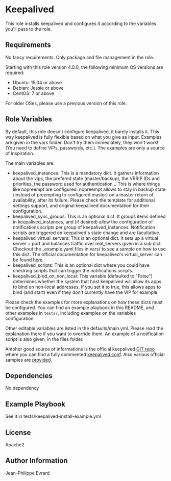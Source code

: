 Keepalived
=========

This role installs keepalived and configures it according to the variables you'll pass to the role.

Requirements
------------

No fancy requirements. Only package and file management in the role.

Starting with this role version 4.0.0, the following minimum OS versions are required:
- Ubuntu: 15.04 or above
- Debian: Jessie or above
- CentOS: 7 or above

For older OSes, please use a previous version of this role.

Role Variables
--------------

By default, this role doesn't configure keepalived, it barely installs it. This way keepalived is fully flexible based on what you give as input.
Examples are given in the vars folder. Don't try them immediately, they won't work! (You need to define VIPs, passwords, etc.). The examples are only a source of inspiration.

The main variables are:

* keepalived_instances: This is a mandatory dict. It gathers information about the vips, the prefered state (master/backup), the VRRIP IDs and priorities, the password used for authentication... This is where things like nopreempt are configured. nopreempt allows to stay in backup state (instead of preempting to configured master) on a master return of availability, after its failure. Please check the template for additional settings support, and original keepalived documentation for their configuration.
* keepalived_sync_groups: This is an optional dict. It groups items defined in keepalived_instances, and (if desired) allow the configuration of notifications scripts per group of keepalived_instances. Notification scripts are triggered on keepalived's state change and are facultative.
* keepalived_virtual_servers: This is an optional dict. It sets up a virtual server + port and balances traffic over real_servers given in a sub dict. Checkout the _example.yaml files in vars/ to see a sample on how to use this dict. The official documentation for keepalived's virtual_server can be found [here](https://github.com/acassen/keepalived/blob/master/doc/keepalived.conf.SYNOPSIS#L393).
* keepalived_scripts: This is an optional dict where you could have checking scripts that can trigger the notifications scripts.
* keepalived_bind_on_non_local: This variable (defaulted to "False") determines whether the system that host keepalived will allow its apps to bind on non-local addresses. If you set it to true, this allows apps to bind (and start) even if they don't currently have the VIP for example.

Please check the examples for more explanations on how these dicts must be configured.
You can find an example playbook in this README, and other examples in `tests/`, including
examples on the variables configuration.

Other editable variables are listed in the defaults/main.yml. Please read the explanation there if you want to override them.
An example of a notification script is also given, in the files folder.

Antoher good source of informations is the official keepalived [GIT repo](https://github.com/acassen/keepalived) where you can find a fully commented [keepalived.conf](https://github.com/acassen/keepalived/blob/master/doc/keepalived.conf.SYNOPSIS). Also various official samples are [provided](https://github.com/acassen/keepalived/tree/master/doc/samples).

Dependencies
------------

No dependency

Example Playbook
----------------

See it in tests/keepalived-install-example.yml

License
-------

Apache2

Author Information
------------------

Jean-Philippe Evrard
